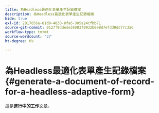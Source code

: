 ```yaml
---
title: 為Headless最適化表單產生記錄檔案
description: 為Headless最適化表單產生記錄檔案
hide: true
exl-id: 2817056e-81d0-4830-8fa6-005a24cfbb71
source-git-commit: 0127f8ddede38083f0932b0e8d7efdd0dd77c3a6
workflow-type: tm+mt
source-wordcount: '37'
ht-degree: 0%

---
```


# 為Headless最適化表單產生記錄檔案 {#generate-a-document-of-record-for-a-headless-adaptive-form}

<span class="preview">這是&#x200B;**進行中的工作**&#x200B;文章。</span>

